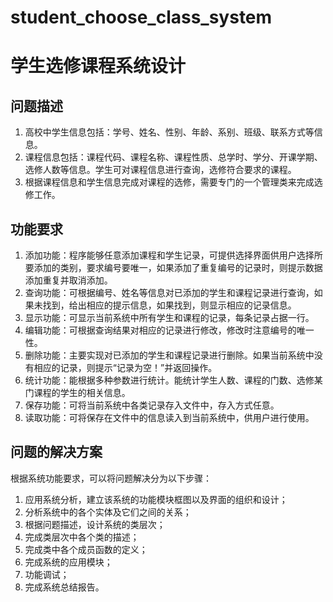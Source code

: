 # student_choose_class_system
# 学生选修课程系统设计
## 问题描述
  1. 高校中学生信息包括：学号、姓名、性别、年龄、系别、班级、联系方式等信息。
  2. 课程信息包括：课程代码、课程名称、课程性质、总学时、学分、开课学期、选修人数等信息。学生可对课程信息进行查询，选修符合要求的课程。
  3. 根据课程信息和学生信息完成对课程的选修，需要专门的一个管理类来完成选修工作。
## 功能要求
  1. 添加功能：程序能够任意添加课程和学生记录，可提供选择界面供用户选择所要添加的类别，要求编号要唯一，如果添加了重复编号的记录时，则提示数据添加重复并取消添加。
  2. 查询功能：可根据编号、姓名等信息对已添加的学生和课程记录进行查询，如果未找到，给出相应的提示信息，如果找到，则显示相应的记录信息。
  3. 显示功能：可显示当前系统中所有学生和课程的记录，每条记录占据一行。
  4. 编辑功能：可根据查询结果对相应的记录进行修改，修改时注意编号的唯一性。
  5. 删除功能：主要实现对已添加的学生和课程记录进行删除。如果当前系统中没有相应的记录，则提示“记录为空！”并返回操作。
  6. 统计功能：能根据多种参数进行统计。能统计学生人数、课程的门数、选修某门课程的学生的相关信息。
  7. 保存功能：可将当前系统中各类记录存入文件中，存入方式任意。
  8. 读取功能：可将保存在文件中的信息读入到当前系统中，供用户进行使用。
## 问题的解决方案  
根据系统功能要求，可以将问题解决分为以下步骤：
  1. 应用系统分析，建立该系统的功能模块框图以及界面的组织和设计；
  2. 分析系统中的各个实体及它们之间的关系；
  3. 根据问题描述，设计系统的类层次；
  4. 完成类层次中各个类的描述；
  5. 完成类中各个成员函数的定义；
  6. 完成系统的应用模块；
  7. 功能调试；
  8. 完成系统总结报告。
